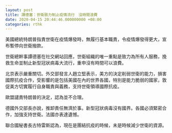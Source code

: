 ```yaml
---
layout: post
title: 譚德塞：世衛致力制止疫情流行　沒時間浪費
date: 2020-04-15 20:44:46.000000000 +08:00
categories: rthk
---
```


美國總統特朗普指責世衛在疫情爆發時，無履行基本職責，令疫情爆發得更大，宣布暫停向世衛撥款。

世衛總幹事譚德塞在社交網站回應，世衛組織的唯一重點是致力為所有人服務，挽救生命並制止新型冠狀病毒大流行，重申沒有時間可以浪費。 

北京表示嚴重關切。外交部發言人趙立堅表示，美方的決定削弱世衛的能力，損害國際抗疫合作，受影響的是包括美國在內的世界各國，特別是能力脆弱的國家，敦促美方切實履行自身職責與義務，支持世衛領導國際抗疫。

歐盟譴責特朗普的決定，認為並不合理。

德國外交部長亦說，推卸責任無濟於事。新型冠狀病毒沒有國界。各國必須緊密合作，加強支持世衛。法國亦表達遺憾。

聯合國秘書長古特雷斯認為，現在是團結抗疫的時候，未是時候減少世衛的資源。
